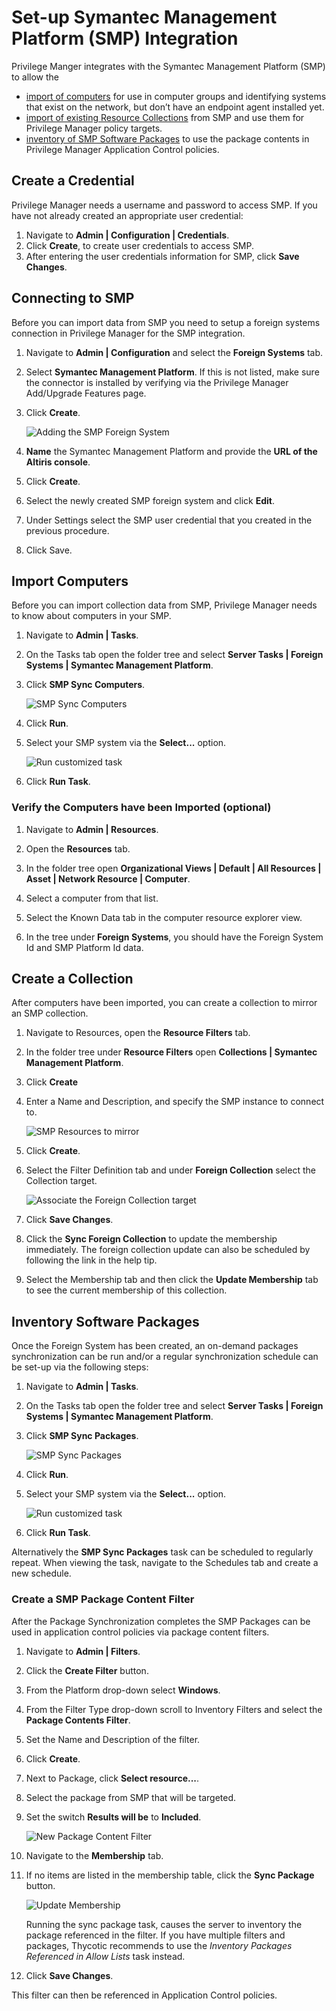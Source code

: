 [title]: # (SMP)
[tags]: # (integration)
[priority]: # (4)
# Set-up Symantec Management Platform (SMP) Integration

Privilege Manger integrates with the Symantec Management Platform (SMP) to allow the

* [import of computers](#import-computers) for use in computer groups and identifying systems that exist on the network, but don’t have an endpoint agent installed yet.
* [import of existing Resource Collections](#create-a-collection) from SMP and use them for Privilege Manager policy targets.
* [inventory of SMP Software Packages](#inventory-software-packages) to use the package contents in Privilege Manager Application Control policies.

## Create a Credential

Privilege Manager needs a username and password to access SMP.  If you have not already created an appropriate user credential:

1. Navigate to __Admin | Configuration | Credentials__.
1. Click __Create__, to create user credentials to access SMP.
1. After entering the user credentials information for SMP, click __Save Changes__.

## Connecting to SMP

Before you can import data from SMP you need to setup a foreign systems connection in Privilege Manager for the SMP integration.

1. Navigate to __Admin | Configuration__ and select the __Foreign Systems__ tab.
1. Select __Symantec Management Platform__. If this is not listed, make sure the connector is installed by verifying via the Privilege Manager Add/Upgrade Features page.
1. Click __Create__.

   ![Adding the SMP Foreign System](images/smp/smp_fs_new.png "Adding the SMP Foreign System")
1. __Name__ the Symantec Management Platform and provide the __URL of the Altiris console__.
1. Click __Create__.
1. Select the newly created SMP foreign system and click __Edit__.
1. Under Settings select the SMP user credential that you created in the previous procedure.
1. Click Save.

## Import Computers

Before you can import collection data from SMP, Privilege Manager needs to know about computers in your SMP.

1. Navigate to __Admin | Tasks__.
1. On the Tasks tab open the folder tree and select __Server Tasks | Foreign Systems | Symantec Management Platform__.
1. Click __SMP Sync Computers__.

   ![SMP Sync Computers](images/smp/smp-sync-computers.png "SMP Sync Computers")
1. Click __Run__.
1. Select your SMP system via the __Select...__ option.

   ![Run customized task](images/smp/smp-task-run-select.png "Run customized task")
1. Click __Run Task__. 

### Verify the Computers have been Imported (optional)

1. Navigate to __Admin | Resources__.

1. Open the __Resources__ tab.
1. In the folder tree open __Organizational Views | Default | All Resources | Asset | Network Resource | Computer__.
1. Select a computer from that list.
1. Select the Known Data tab in the computer resource explorer view.
1. In the tree under __Foreign Systems__, you should have the Foreign System Id and SMP Platform Id data.

## Create a Collection

After computers have been imported, you can create a collection to mirror an SMP collection.

1. Navigate to Resources, open the __Resource Filters__ tab.
1. In the folder tree under __Resource Filters__ open __Collections | Symantec Management Platform__.
1. Click __Create__
1. Enter a Name and Description, and specify the SMP instance to connect to. 

   ![SMP Resources to mirror](images/smp/filter-smp-collection-2.png "SMP Resources to mirror")
1. Click __Create__.
1. Select the Filter Definition tab and under __Foreign Collection__ select the Collection target.

   ![Associate the Foreign Collection target](images/smp/filter-smp-collection-3.png "Associate the Foreign Collection target")
1. Click __Save Changes__.
1. Click the __Sync Foreign Collection__ to update the membership immediately. The foreign collection update can also be scheduled by following the link in the help tip.
1. Select the Membership tab and then click the __Update Membership__ tab to see the current membership of this collection.

## Inventory Software Packages

Once the Foreign System has been created, an on-demand packages synchronization can be run and/or a regular synchronization schedule can be set-up via the following steps:

1. Navigate to __Admin | Tasks__.
1. On the Tasks tab open the folder tree and select __Server Tasks | Foreign Systems | Symantec Management Platform__.
1. Click __SMP Sync Packages__.

   ![SMP Sync Packages](images/smp/smp_tasks_select_packages.png "SMP Sync Packages")
1. Click __Run__.
1. Select your SMP system via the __Select...__ option.

   ![Run customized task](images/smp/smp-task-run-packages-select.png "Run customized task")
1. Click __Run Task__.

Alternatively the __SMP Sync Packages__ task can be scheduled to regularly repeat. When viewing the task, navigate to the Schedules tab and create a new schedule.

### Create a SMP Package Content Filter

After the Package Synchronization completes the SMP Packages can be used in application control policies via package content filters.

1. Navigate to __Admin | Filters__.
1. Click the __Create Filter__ button.
1. From the Platform drop-down select __Windows__.
1. From the Filter Type drop-down scroll to Inventory Filters and select the __Package Contents Filter__.
1. Set the Name and Description of the filter.
1. Click __Create__.
1. Next to Package, click __Select resource...__.
1. Select the package from SMP that will be targeted.
1. Set the switch __Results will be__ to __Included__.

    ![New Package Content Filter](images/sccm/package-contents-filter.png "New Package Content Filter")
1. Navigate to the __Membership__ tab.
1. If no items are listed in the membership table, click the __Sync Package__ button.

    ![Update Membership](images/sccm/package-contents-filter-sync.png "Update Membership")

    Running the sync package task, causes the server to inventory the package referenced in the filter. If you have multiple filters and packages, Thycotic recommends to use the _Inventory Packages Referenced in Allow Lists_ task instead.
1. Click __Save Changes__.

This filter can then be referenced in Application Control policies.
